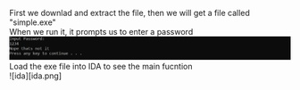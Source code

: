 First we downlad and extract the file, then we will get a file called "simple.exe"  
When we run it, it prompts us to enter a password  
![wrong](wrong.png)  
Load the exe file into IDA to see the main fucntion  
![ida][ida.png]

